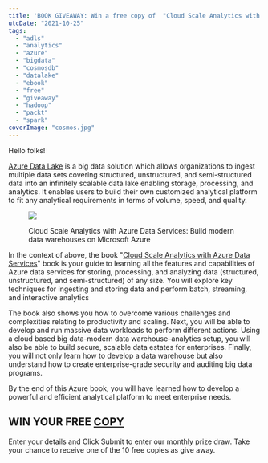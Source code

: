 ```yaml
---
title: 'BOOK GIVEAWAY: Win a free copy of  "Cloud Scale Analytics with Azure Data Services "'
utcDate: "2021-10-25"
tags:
  - "adls"
  - "analytics"
  - "azure"
  - "bigdata"
  - "cosmosdb"
  - "datalake"
  - "ebook"
  - "free"
  - "giveaway"
  - "hadoop"
  - "packt"
  - "spark"
coverImage: "cosmos.jpg"
---
```


Hello folks!

[Azure Data Lake](https://azure.microsoft.com/en-in/solutions/data-lake/) is a big data solution which allows organizations to ingest multiple data sets covering structured, unstructured, and semi-structured data into an infinitely scalable data lake enabling storage, processing, and analytics. It enables users to build their own customized analytical platform to fit any analytical requirements in terms of volume, speed, and quality.

<figure>

[![](https://sajeetharan.wordpress.com/wp-content/uploads/2021/10/cloud-scale-analytics-with-azure-data-services.png?w=619)](https://www.amazon.com/Cloud-Scale-Analytics-Azure-Services/dp/1800562934/?maas=maas_adg_67481E3150DB21080DF715A863452FA7_afap_abs&ref_=aa_maas)

<figcaption>

Cloud Scale Analytics with Azure Data Services: Build modern data warehouses on Microsoft Azure

</figcaption>

</figure>

In the context of above, the book "[Cloud Scale Analytics with Azure Data Services](https://www.amazon.com/Cloud-Scale-Analytics-Azure-Services/dp/1800562934/?maas=maas_adg_67481E3150DB21080DF715A863452FA7_afap_abs&ref_=aa_maas)" book is your guide to learning all the features and capabilities of Azure data services for storing, processing, and analyzing data (structured, unstructured, and semi-structured) of any size. You will explore key techniques for ingesting and storing data and perform batch, streaming, and interactive analytics

The book also shows you how to overcome various challenges and complexities relating to productivity and scaling. Next, you will be able to develop and run massive data workloads to perform different actions. Using a cloud based big data-modern data warehouse–analytics setup, you will also be able to build secure, scalable data estates for enterprises. Finally, you will not only learn how to develop a data warehouse but also understand how to create enterprise-grade security and auditing big data programs.

By the end of this Azure book, you will have learned how to develop a powerful and efficient analytical platform to meet enterprise needs.

## WIN YOUR FREE [COPY](https://www.amazon.com/Cloud-Scale-Analytics-Azure-Services/dp/1800562934/?maas=maas_adg_67481E3150DB21080DF715A863452FA7_afap_abs&ref_=aa_maas)

Enter your details and Click Submit to enter our monthly prize draw. Take your chance to receive one of the 10 free copies as give away.
